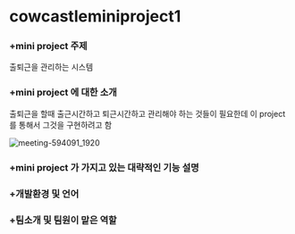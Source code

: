 # cowcastleminiproject1

### +mini project 주제
출퇴근을 관리하는 시스템


### +mini project 에 대한 소개
출퇴근을 할때 출근시간하고 퇴근시간하고 관리해야 하는 것들이 필요한데 이 project를 통해서 그것을 구현하려고 함

![meeting-594091_1920](https://user-images.githubusercontent.com/104507267/166092647-9c2ef149-9aa5-4fab-b361-8e2dba1ce23a.jpg)

### +mini project 가 가지고 있는 대략적인 기능 설명


### +개발환경 및 언어


### +팀소개 및 팀원이 맡은 역할

